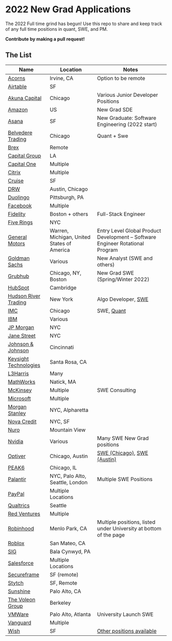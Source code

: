 # 2022 New Grad Applications

The 2022 Full time grind has begun! Use this repo to share and keep track of any full time positions in quant, SWE, and PM.  

**Contribute by making a pull request!**  

## The List

| Name  |  Location |  Notes |
|---|---|-------------|
|[Acorns](https://boards.greenhouse.io/acorns/jobs/2589045?gh_jid=2589045) | Irvine, CA | Option to be remote|
|[Airtable](https://boards.greenhouse.io/airtable/jobs/5311220002?) | SF | |
|[Akuna Capital](https://akunacapital.com/careers?experience=junior&department=development#careers) | Chicago | Various Junior Developer Positions |
|[Amazon](https://www.amazon.jobs/en/jobs/1558079/software-development-engineer-2022-us?cmpid=SPLICX0248M&utm_source=linkedin.com&utm_campaign=cxro&utm_medium=social_media&utm_content=job_posting&ss=paid) | US | New Grad SDE |
|[Asana](https://boards.greenhouse.io/earlycareerprograms/jobs/3261084) | SF | New Graduate: Software Engineering (2022 start)
|[Belvedere Trading](http://www.belvederetrading.com/jobs/) | Chicago | Quant + Swe |
|[Brex](https://www.brex.com/careers/engineering/5319155002?gh_jid=5319155002)| Remote | |
|[Capital Group](https://jobs.capitalgroup.com/job/Los-Angeles-New-Grad-Software-Development-Engineer-I-CA-90071/740361000/) | LA | |
|[Capital One](https://campus.capitalone.com/job/mclean/technology-development-program-associate-2022/1786/19643594) | Multiple |  |
|[Citrix](https://jobs.citrix.com/job/R27644/University-Software-Engineer-2022) | Multiple |  |
|[Cruise](https://boards.greenhouse.io/cruise/jobs/2364685) | SF | |
|[DRW](https://drw.com/careers/job/1881596) | Austin, Chicago | |
|[Duolingo](https://boards.greenhouse.io/duolingo/jobs/5422486002?gh_src=10b1cce22us) | Pittsburgh, PA |  |
|[Facebook](https://www.facebook.com/careers/v2/jobs/213402246952404/) | Multiple | |
|[Fidelity](https://jobs.fidelity.com/job-details/13162494/2021-2022-undergraduates-full-stack-engineer-merrimack-nh/)| Boston + others | Full-Stack Engineer |
|[Five Rings](https://fiverings.avature.net/careers/FolderDetail/New-York-New-York-United-States-Software-Developer-Campus-Hire-Full-Time-Class-of-2022/543) | NYC | |
|[General Motors](https://search-careers.gm.com/job/GENEA0084JR000044848ENUS/Entry-Level-Global-Product-Development-Software-Engineer-Rotational-Program) | Warren, Michigan, United States of America | Entry Level Global Product Development – Software Engineer Rotational Program |
|[Goldman Sachs](https://www.goldmansachs.com/careers/students/programs/americas/new-analyst-program.html) | Various | New Analyst (SWE and others)|
|[Grubhub](https://careers-grubhub.icims.com/jobs/11919/software-engineer-i/job) | Chicago, NY, Boston | New Grad SWE (Spring/Winter 2022) |
|[HubSpot](https://www.hubspot.com/careers/jobs/1847807?hubs_signup-cta=careers-apply) | Cambridge |  |
|[Hudson River Trading](https://www.hudsonrivertrading.com/careers/job/?gh_jid=82675)| New York | Algo Developer, [SWE](https://www.hudsonrivertrading.com/careers/job/?gh_jid=86641) |
|[IMC](https://careers.imc.com/us/en/job/REQ-01188/Graduate-Software-Engineer) | Chicago | SWE, [Quant](https://careers.imc.com/us/en/job/REQ-01184/Graduate-Quant-Trader) |
|[IBM](https://careers.ibm.com/job/13459877/entry-level-associate-developer-commercial-remote/?codes=JB_EPH_JobBoard2021) | Various | |
|[JP Morgan](https://jpmc.fa.oraclecloud.com/hcmUI/CandidateExperience/en/sites/CX_1001/job/210139739/apply/email?keyword=2022+Software+Engineer+Program+-+Full+Time+Opportunity) | NYC |  |
|[Jane Street](https://www.janestreet.com/join-jane-street/position/5311286002/) | NYC | |
|[Johnson & Johnson](https://jobs.jnj.com/jobs/2005853988W?lang=en-us&previousLocale=en-US) | Cincinnati | |
|[Keysight Technologies](https://jobs.keysight.com/job/Santa-Rosa-R&D-Engineer-2%2C-Software-CA-95401/768839700/) | Santa Rosa, CA |  |
|[L3Harris](https://careers.l3harris.com/search-jobs/Software%20engineer%20new%20grad/4832/1?glat=40.71066&glon=-73.99903) | Many |  |
|[MathWorks](https://www.mathworks.com/company/jobs/opportunities/search?job_type_id%5B%5D=1756&keywords=new+graduate&location%5B%5D=US&posting_org_id%5B%5D=1&posting_team_id%5B%5D=6&posting_team_id%5B%5D=5&posting_team_id%5B%5D=22&posting_team_id%5B%5D=21&posting_team_id%5B%5D=12&posting_team_id%5B%5D=12&posting_team_id%5B%5D=3&posting_team_id%5B%5D=13&posting_team_id%5B%5D=1&posting_team_id%5B%5D=20&posting_team_id%5B%5D=11&posting_team_id%5B%5D=8&posting_team_id%5B%5D=4&posting_team_id%5B%5D=7&posting_team_id%5B%5D=18&posting_team_id%5B%5D=10&posting_team_id%5B%5D=9&posting_team_id%5B%5D=2) | Natick, MA |  |
|[McKinsey](https://www.mckinsey.com/careers/search-jobs/jobs/analyst-softwareengineerdataengineerdatascientist-campusstudents-41876) | Multiple | SWE Consulting |
|[Microsoft](https://careers.microsoft.com/us/en/job/1085245/Software-Engineering-Full-time-Opportunities-for-University-Graduates) | Multiple | |
|[Morgan Stanley](https://www.morganstanley.com/careers/career-opportunities-search#) | NYC, Alpharetta | |
|[Nova Credit](https://jobs.lever.co/neednova/27786c27-5092-43ae-b287-44ccfa72511f) | NYC, SF | |
|[Nuro](https://www.nuro.ai/careersitem?gh_jid=3355701) | Mountain View |  |
|[Nvidia](https://nvidia.wd5.myworkdayjobs.com/UniversityJobs/) | Various | Many SWE New Grad positions |
|[Optiver](https://www.optiver.com/working-at-optiver/career-opportunities/5423850002/) | Chicago, Austin | [SWE (Chicago)](https://www.optiver.com/working-at-optiver/career-opportunities/5423850002/), [SWE (Austin)](https://www.optiver.com/working-at-optiver/career-opportunities/5423874002/) |
|[PEAK6](https://careers.peak6.com/jobs/campus/chicago-il-united-states/software-engineer-campus-entry-level/3193254?gh_jid=3193254#/) | Chicago, IL |  |
|[Palantir](https://www.palantir.com/careers/) | NYC, Palo Alto, Seattle, London | Multiple SWE Positions |
|[PayPal](https://wd1.myworkdaysite.com/recruiting/paypal/jobs/job/San-Jose-CA/Software-Engineer---Recent-College-Graduate_R0075015) | Multiple Locations |  |
|[Qualtrics](https://www.qualtrics.com/careers/us/en/job/260179/Software-Engineer-New-Grad-Seattle-WA) | Seattle | |
|[Red Ventures](https://careers.redventures.com/positions.html?team=college&office=&brand=) | Multiple | |
|[Robinhood](https://robinhood.com/us/en/careers/openings/) | Menlo Park, CA | Multiple positions, listed under University at bottom of the page|
|[Roblox](https://corp.roblox.com/careers/listing/?gh_jid=3185067) | San Mateo, CA |  |
|[SIG](https://careers.sig.com/job/5471/Software-Developer-Campus-2022-Start) | Bala Cynwyd, PA | |
|[Salesforce](https://salesforce.wd1.myworkdayjobs.com/en-US/External_Career_Site/job/California---San-Francisco/AMTS-Software-Engineer_JR105192?d=cta-nav-sjb-1) | Multiple Locations |  |
|[Secureframe](https://jobs.lever.co/secureframe/d90aa468-f846-413f-a9c9-0834d3dfa9d7) | SF (remote) |  |
|[Stytch](https://jobs.ashbyhq.com/stytch/b4ee9734-3657-4393-8eca-269ae179d7eb) | SF, Remote | |
|[Sunshine](https://jobs.lever.co/sunshine/a576f278-9748-49ab-b0b5-1104ef8880c4) | Palo Alto, CA |  |
|[The Voleon Group](https://jobs.lever.co/voleon/a059b894-b468-4fb1-a86f-36fb63afe3a5) | Berkeley | |
|[VMWare](https://careers.vmware.com/new-graduates/jobs/R2111971?lang=en-us) | Palo Alto, Atlanta | University Launch SWE |
|[Vanguard](https://www.vanguardjobs.com/job-search-results/?category=Technology&level%5B%5D=Student%20%26%20Recent%20Graduates) | Multiple | |
|[Wish](https://jobs.smartrecruiters.com/Wish/743999745330820)| SF | [Other positions available](https://www.wish.com/careers/jobs) |
